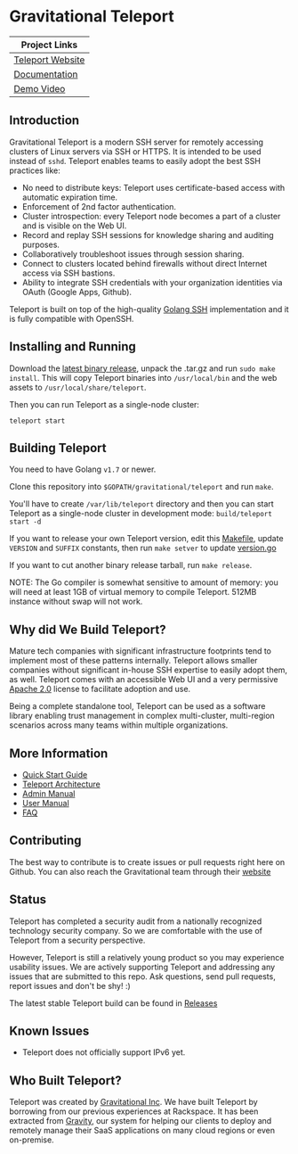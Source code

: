 # Gravitational Teleport

|Project Links|
|---|
| [Teleport Website](http://gravitational.com/teleport)  |
| [Documentation](http://gravitational.com/teleport/docs/quickstart/)  |
| [Demo Video](https://www.youtube.com/watch?v=7eVAC2U8OtM) |

## Introduction

Gravitational Teleport is a modern SSH server for remotely accessing clusters of Linux servers via SSH or HTTPS. It is intended to be used instead of `sshd`. Teleport enables teams to easily adopt the best SSH practices like:

- No need to distribute keys: Teleport uses certificate-based access with automatic expiration time.
- Enforcement of 2nd factor authentication.
- Cluster introspection: every Teleport node becomes a part of a cluster and is visible on the Web UI.
- Record and replay SSH sessions for knowledge sharing and auditing purposes.
- Collaboratively troubleshoot issues through session sharing.
- Connect to clusters located behind firewalls without direct Internet access via SSH bastions.
- Ability to integrate SSH credentials with your organization identities via OAuth (Google Apps, Github).

Teleport is built on top of the high-quality [Golang SSH](https://godoc.org/golang.org/x/crypto/ssh) implementation and it is fully compatible with OpenSSH.

## Installing and Running

Download the [latest binary release](https://github.com/gravitational/teleport/releases), 
unpack the .tar.gz and run `sudo make install`. This will copy Teleport binaries into 
`/usr/local/bin` and the web assets to `/usr/local/share/teleport`.

Then you can run Teleport as a single-node cluster:

```
teleport start 
```

## Building Teleport

You need to have Golang `v1.7` or newer. 

Clone this repository into `$GOPATH/gravitational/teleport` and run `make`. 

You'll have to create `/var/lib/teleport` directory and then you can start 
Teleport as a single-node cluster in development mode: `build/teleport start -d`

If you want to release your own Teleport version, edit this [Makefile](Makefile), update 
`VERSION` and `SUFFIX` constants, then run `make setver` to update [version.go](version.go)

If you want to cut another binary release tarball, run `make release`.

NOTE: The Go compiler is somewhat sensitive to amount of memory: you will need at least 1GB of 
virtual memory to compile Teleport. 512MB instance without swap will not work.

## Why did We Build Teleport?

Mature tech companies with significant infrastructure footprints tend to implement most
of these patterns internally. Teleport allows smaller companies without 
significant in-house SSH expertise to easily adopt them, as well. Teleport comes with an 
accessible Web UI and a very permissive [Apache 2.0](https://github.com/gravitational/teleport/blob/master/LICENSE)
license to facilitate adoption and use.

Being a complete standalone tool, Teleport can be used as a software library enabling 
trust management in complex multi-cluster, multi-region scenarios across many teams 
within multiple organizations.

## More Information

* [Quick Start Guide](docs/quickstart.md)
* [Teleport Architecture](docs/architecture.md)
* [Admin Manual](docs/admin-guide.md)
* [User Manual](docs/user-manual.md)
* [FAQ](docs/faq.md)

## Contributing

The best way to contribute is to create issues or pull requests right here on Github. You can also reach the Gravitational team through their [website](https://gravitational.com/)


## Status

Teleport has completed a security audit from a nationally recognized technology security company. 
So we are comfortable with the use of Teleport from a security perspective.

However, Teleport is still a relatively young product so you may experience usability issues. 
We are actively supporting Teleport and addressing any issues that are submitted to this repo. Ask questions,
send pull requests, report issues and don't be shy! :)

The latest stable Teleport build can be found in [Releases](https://github.com/gravitational/teleport/releases)

## Known Issues

* Teleport does not officially support IPv6 yet.

## Who Built Teleport?

Teleport was created by [Gravitational Inc](https://gravitational.com). We have built Teleport 
by borrowing from our previous experiences at Rackspace. It has been extracted from [Gravity](https://gravitational.com/vendors.html), our system for helping our clients to deploy 
and remotely manage their SaaS applications on many cloud regions or even on-premise.
